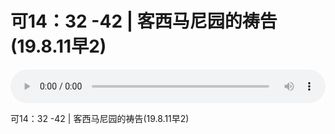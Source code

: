 # 可14：32 -42 | 客西马尼园的祷告(19.8.11早2)

<audio style="width: 100%;" preload="false" controls controlslist="nodownload"><source src="http://file.simai.life/audio/mp3/old/27604.mp3" type="audio/mpeg">Your browser does not support the audio element.</audio>


<p>可14：32 -42 | 客西马尼园的祷告(19.8.11早2)</p>